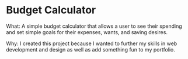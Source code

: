 # Budget Calculator

What: A simple budget calculator that allows a user to see their spending and set simple goals for their expenses, wants, and saving desires.

Why: I created this project because I wanted to further my skills in web development and design as well as add something fun to my portfolio. 
